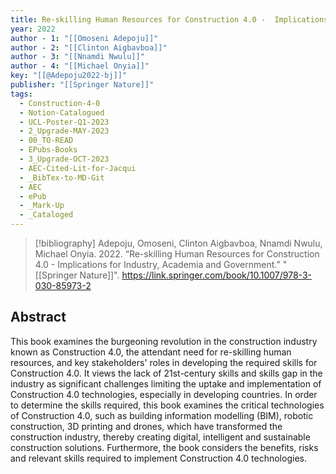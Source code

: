 ```yaml
---
title: Re-skilling Human Resources for Construction 4.0 -  Implications for Industry, Academia and Government
year: 2022
author - 1: "[[Omoseni Adepoju]]"
author - 2: "[[Clinton Aigbavboa]]"
author - 3: "[[Nnamdi Nwulu]]"
author - 4: "[[Michael Onyia]]"
key: "[[@Adepoju2022-bj]]"
publisher: "[[Springer Nature]]"
tags:
  - Construction-4-0
  - Notion-Catalogued
  - UCL-Poster-Q1-2023
  - 2_Upgrade-MAY-2023
  - 00_TO-READ
  - EPubs-Books
  - 3_Upgrade-OCT-2023
  - AEC-Cited-Lit-for-Jacqui
  - _BibTex-to-MD-Git
  - AEC
  - ePub
  - _Mark-Up
  - _Cataloged
---
```


> [!bibliography]
> Adepoju, Omoseni, Clinton Aigbavboa, Nnamdi Nwulu, Michael Onyia. 2022. “Re-skilling Human Resources for Construction 4.0 -  Implications for Industry, Academia and Government.” "[[Springer Nature]]". https://link.springer.com/book/10.1007/978-3-030-85973-2

## Abstract
This book examines the burgeoning revolution in the construction industry known as Construction 4.0, the attendant need for re-skilling human resources, and key stakeholders' roles in developing the required skills for Construction 4.0. It views the lack of 21st-century skills and skills gap in the industry as significant challenges limiting the uptake and implementation of Construction 4.0 technologies, especially in developing countries. In order to determine the skills required, this book examines the critical technologies of Construction 4.0, such as building information modelling (BIM), robotic construction, 3D printing and drones, which have transformed the construction industry, thereby creating digital, intelligent and sustainable construction solutions. Furthermore, the book considers the benefits, risks and relevant skills required to implement Construction 4.0 technologies.